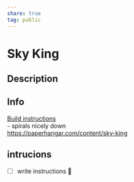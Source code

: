 ```yaml
---  
share: true  
tag: public  
---  
```

# Sky King  
  
## Description  
  
## Info  
[Build instructions](https://www.youtube.com/watch?v=gHJzmBfPeQs)  
    - spirals nicely down  
https://paperhangar.com/content/sky-king  
## intrucions  
- [ ] write instructions 🔽 